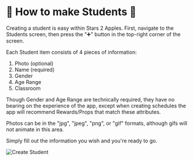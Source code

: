 # 🧒 How to make Students 🧒

Creating a student is easy within Stars 2 Apples. First, navigate to the Students screen, then press the "➕" button in the top-right corner of the screen.

Each Student item consists of 4 pieces of information:

1. Photo (optional)
2. Name (required)
3. Gender
4. Age Range
5. Classroom

Though Gender and Age Range are technically required, they have no bearing on the experience of the app, except when creating schedules the app will recommend Rewards/Props that match these attributes.

Photos can be in the "jpg", "jpeg", "png", or "gif" formats, although gifs will not animate in this area.

Simply fill out the information you wish and you're ready to go.

![Create Student](https://raw.githubusercontent.com/Stars2Apples/Support/main/assets/students-create-1.gif)